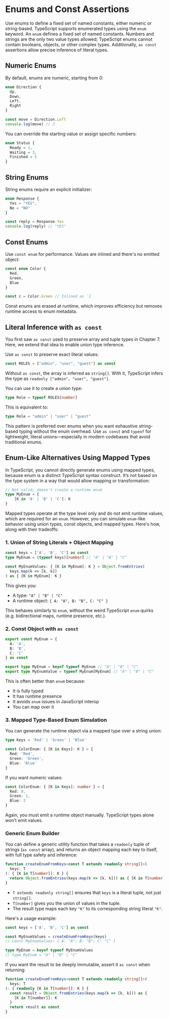 # Enums and Const Assertions

Use enums to define a fixed set of named constants, either numeric or string-based.
TypeScript supports enumerated types using the `enum` keyword.
An `enum` defines a fixed set of named constants.
Numbers and strings are the only two value types allowed; TypeScript enums cannot contain booleans, objects, or other complex types.
Additionally, `as const` assertions allow precise inference of literal types.

## Numeric Enums

By default, enums are numeric, starting from 0:

```ts
enum Direction {
  Up,
  Down,
  Left,
  Right
}

const move = Direction.Left
console.log(move) // 2
```

You can override the starting value or assign specific numbers:

```ts
enum Status {
  Ready = 1,
  Waiting = 3,
  Finished = 5
}
```

## String Enums

String enums require an explicit initializer:

```ts
enum Response {
  Yes = "YES",
  No = "NO"
}

const reply = Response.Yes
console.log(reply) // "YES"
```

## Const Enums

Use `const enum` for performance.
Values are inlined and there's no emitted object:

```ts
const enum Color {
  Red,
  Green,
  Blue
}

const c = Color.Green // Inlined as `1`
```

Const enums are erased at runtime, which improves efficiency but removes runtime access to enum metadata.

## Literal Inference with `as const`

You first saw `as const` used to preserve array and tuple types in Chapter 7.
Here, we extend that idea to enable union type inference.

Use `as const` to preserve exact literal values:

```ts
const ROLES = ["admin", "user", "guest"] as const
```

Without `as const`, the array is inferred as `string[]`.
With it, TypeScript infers the type as `readonly ["admin", "user", "guest"]`.

You can use it to create a union type:

```ts
type Role = typeof ROLES[number]
```

This is equivalent to:

```ts
type Role = "admin" | "user" | "guest"
```

This pattern is preferred over enums when you want exhaustive string-based typing without the enum overhead.
Use `as const` and `typeof` for lightweight, literal unions—especially in modern codebases that avoid traditional enums.

## Enum-Like Alternatives Using Mapped Types

In TypeScript, you cannot directly generate enums using mapped types, because enum is a distinct TypeScript syntax construct.
It’s not based on the type system in a way that would allow mapping or transformation:

```ts
// Not valid; doesn't create a runtime enum
type MyEnum = {
    [K in 'A' | 'B' | 'C']: K 
}
```

Mapped types operate at the type level only and do not emit runtime values, which are required for an `enum`.
However, you can simulate `enum`-like behavior using union types, const objects, and mapped types.
Here's how, along with their tradeoffs:

### 1. Union of String Literals + Object Mapping

```ts
const keys = ['A', 'B', 'C'] as const
type MyEnum = (typeof keys)[number] // "A" | "B" | "C"

const MyEnumValues: { [K in MyEnum]: K } = Object.fromEntries(
  keys.map(k => [k, k])
) as { [K in MyEnum]: K }
```

This gives you:

* A type: `"A" | "B" | "C"`
* A runtime object: `{ A: "A", B: "B", C: "C" }`

This behaves similarly to `enum`, without the weird TypeScript `enum` quirks (e.g. bidirectional maps, runtime presence, etc.).

### 2. Const Object with `as const`

```ts
export const MyEnum = {
  A: 'A',
  B: 'B',
  C: 'C'
} as const

export type MyEnum = keyof typeof MyEnum // "A" | "B" | "C"
export type MyEnumValue = typeof MyEnum[MyEnum] // "A" | "B" | "C"
```

This is often better than `enum` because:

* It is fully typed
* It has runtime presence
* It avoids `enum` issues in JavaScript interop
* You can map over it

### 3. Mapped Type-Based Enum Simulation

You can generate the runtime object via a mapped type over a string union:

```ts
type Keys = 'Red' | 'Green' | 'Blue'

const ColorEnum: { [K in Keys]: K } = {
  Red: 'Red',
  Green: 'Green',
  Blue: 'Blue'
}
```

If you want numeric values:

```ts
const ColorEnum: { [K in Keys]: number } = {
  Red: 0,
  Green: 1,
  Blue: 2
}
```

Again, you must emit a runtime object manually.
TypeScript types alone won’t emit values.

### Generic Enum Builder

You can define a generic utility function that takes a `readonly` tuple of strings (`as const` array), 
and returns an object mapping each key to itself, with full type safety and inference:

```ts
function createEnumFromKeys<const T extends readonly string[]>(
  keys: T
): { [K in T[number]]: K } {
  return Object.fromEntries(keys.map(k => [k, k])) as { [K in T[number]]: K }
}
```

* `T extends readonly string[]` ensures that `keys` is a literal tuple, not just `string[]`.
* `T[number]` gives you the union of values in the tuple.
* The result type maps each key `"K"` to its corresponding string literal `"K"`.

Here's a usage example:

```ts
const keys = ['A', 'B', 'C'] as const

const MyEnumValues = createEnumFromKeys(keys)
// const MyEnumValues: { A: "A"; B: "B"; C: "C" }

type MyEnum = keyof typeof MyEnumValues
// type MyEnum = "A" | "B" | "C"
```

If you want the result to be deeply immutable, assert it `as const` when returning:

```ts
function createEnumFromKeys<const T extends readonly string[]>(
  keys: T
): { readonly [K in T[number]]: K } {
  const result = Object.fromEntries(keys.map(k => [k, k])) as {
    [K in T[number]]: K
  }
  return result as const
}
```
